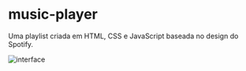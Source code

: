 # music-player
 Uma playlist criada em HTML, CSS e JavaScript baseada no design do Spotify.

![interface](https://github.com/guilhermedospassos/music-player/assets/129219826/a1f644eb-1ff0-4d10-966e-bf5ec876c1ce)
